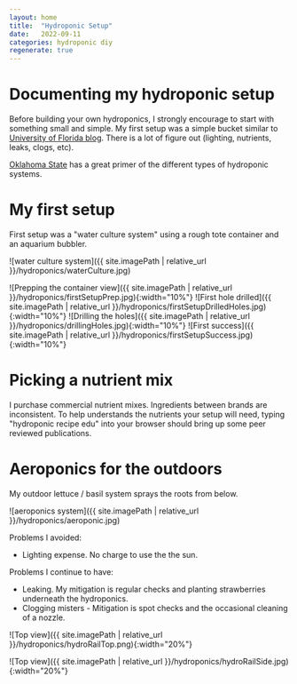 ```yaml
---
layout: home
title:  "Hydroponic Setup"
date:   2022-09-11
categories: hydroponic diy 
regenerate: true
---
```

 

# Documenting my hydroponic setup
Before building your own hydroponics, I strongly encourage to start with something small and simple.  My first setup was a simple bucket similar to [University of Florida blog](https://blogs.ifas.ufl.edu/orangeco/2020/04/09/set-it-and-forget-it-hydroponics/).  There is a lot of figure out  (lighting, nutrients, leaks, clogs, etc). 

[Oklahoma State](https://extension.okstate.edu/fact-sheets/hydroponics.html) has a great primer of the different types of hydroponic systems.

# My first setup
 First setup was a "water culture system" using a rough tote container and an aquarium bubbler.
 
![water culture system]({{ site.imagePath | relative_url }}/hydroponics/waterCulture.jpg)

 ![Prepping the container view]({{ site.imagePath | relative_url }}/hydroponics/firstSetupPrep.jpg){:width="10%"}
 ![First hole drilled]({{ site.imagePath | relative_url }}/hydroponics/firstSetupDrilledHoles.jpg){:width="10%"}
 ![Drilling the holes]({{ site.imagePath | relative_url }}/hydroponics/drillingHoles.jpg){:width="10%"}
 ![First success]({{ site.imagePath | relative_url }}/hydroponics/firstSetupSuccess.jpg){:width="10%"}

# Picking a nutrient mix
I purchase commercial nutrient mixes.  Ingredients between brands are inconsistent.  To help understands the nutrients your setup will need, typing "hydroponic recipe edu" into your browser should bring up some peer reviewed publications. 

# Aeroponics for the outdoors
My outdoor lettuce / basil system sprays the roots from below. 

 ![aeroponics system]({{ site.imagePath | relative_url }}/hydroponics/aeroponic.jpg)


Problems I avoided:
- Lighting expense.  No charge to use the the sun. 

Problems I continue to have:
- Leaking.  My mitigation is regular checks and planting strawberries underneath the hydroponics.  
- Clogging misters - Mitigation is  spot checks and the occasional cleaning of a nozzle.


 ![Top view]({{ site.imagePath | relative_url }}/hydroponics/hydroRailTop.png){:width="20%"}

 ![Top view]({{ site.imagePath | relative_url }}/hydroponics/hydroRailSide.jpg){:width="20%"}


